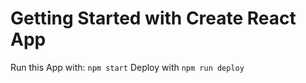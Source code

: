 # Getting Started with Create React App

Run this App with: `npm start`
Deploy with `npm run deploy`